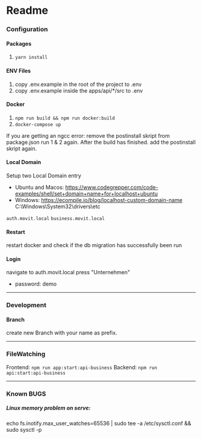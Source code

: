 # Readme

### Configuration

#### Packages

1. `yarn install`

#### ENV Files

1. copy .env.example in the root of the project to .env
2. copy .env.example inside the apps/api/\*/src to .env

#### Docker

1. `npm run build && npm run docker:build`
2. `docker-compose up`

If you are getting an ngcc error:
remove the postinstall skript from package.json
run 1 & 2 again. After the build has finished.
add the postinstall skript again.

#### Local Domain

Setup two Local Domain entry

- Ubuntu and Macos:
  https://www.codegrepper.com/code-examples/shell/set+domain+name+for+localhost+ubuntu
- Windows:
  https://ecompile.io/blog/localhost-custom-domain-name
  C:\Windows\System32\drivers\etc

`auth.movit.local`
`business.movit.local`

#### Restart

restart docker and check if the db migration has successfully been run

#### Login

navigate to auth.movit.local
press "Unternehmen"

- password: demo

---

### Development

#### Branch

create new Branch with your name as prefix.

---

### FileWatching

Frontend: `npm run app:start:api-business`
Backend: `npm run api:start:api-business`

---

### Known BUGS

##### Linux memory problem on serve:

echo fs.inotify.max_user_watches=65536 | sudo tee -a /etc/sysctl.conf && sudo sysctl -p

